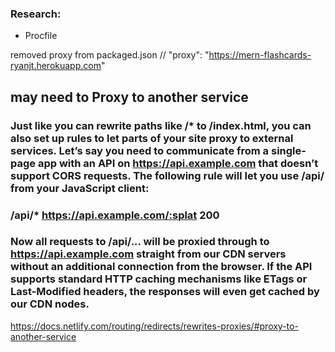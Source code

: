 ### Research:

- Procfile

removed proxy from packaged.json
// "proxy": "https://mern-flashcards-ryanjt.herokuapp.com"

## may need to Proxy to another service

### Just like you can rewrite paths like /\* to /index.html, you can also set up rules to let parts of your site proxy to external services. Let’s say you need to communicate from a single-page app with an API on https://api.example.com that doesn’t support CORS requests. The following rule will let you use /api/ from your JavaScript client:

### /api/\* https://api.example.com/:splat 200

### Now all requests to /api/... will be proxied through to https://api.example.com straight from our CDN servers without an additional connection from the browser. If the API supports standard HTTP caching mechanisms like ETags or Last-Modified headers, the responses will even get cached by our CDN nodes.

https://docs.netlify.com/routing/redirects/rewrites-proxies/#proxy-to-another-service
